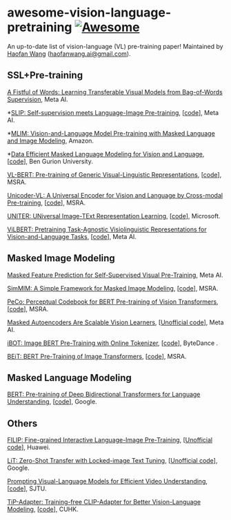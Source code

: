 # awesome-vision-language-pretraining [![Awesome](https://awesome.re/badge.svg)](https://awesome.re)
An up-to-date list of vision-language (VL) pre-training paper! Maintained by [Haofan Wang](https://haofanwang.github.io/) (haofanwang.ai@gmail.com).


## SSL+Pre-training

[A Fistful of Words: Learning Transferable Visual Models from Bag-of-Words Supervision](https://arxiv.org/abs/2112.13884), Meta AI.

*[SLIP: Self-supervision meets Language-Image Pre-training](https://arxiv.org/abs/2112.12750), [[code](https://github.com/facebookresearch/SLIP)], Meta AI.

*[MLIM: Vision-and-Language Model Pre-training with Masked Language and Image Modeling](https://arxiv.org/abs/2109.12178), Amazon.

*[Data Efficient Masked Language Modeling for Vision and Language](https://arxiv.org/abs/2109.02040), [[code](https://github.com/yonatanbitton/data_efficient_masked_language_modeling_for_vision_and_language)], Ben Gurion University.

[VL-BERT: Pre-training of Generic Visual-Linguistic Representations](https://arxiv.org/abs/1908.08530), [[code](https://github.com/jackroos/VL-BERT)], MSRA.

[Unicoder-VL: A Universal Encoder for Vision and Language by Cross-modal Pre-training](https://arxiv.org/pdf/1908.06066.pdf), [[code](https://github.com/microsoft/Unicoder)], MSRA.

[UNITER: UNiversal Image-TExt Representation Learning](https://arxiv.org/abs/1909.11740), [[code](https://github.com/ChenRocks/UNITER)], Microsoft.

[ViLBERT: Pretraining Task-Agnostic Visiolinguistic Representations for Vision-and-Language Tasks](https://arxiv.org/abs/1908.02265), [[code](https://github.com/facebookresearch/vilbert-multi-task)], Meta AI.


## Masked Image Modeling

[Masked Feature Prediction for Self-Supervised Visual Pre-Training](https://arxiv.org/abs/2112.09133), Meta AI.

[SimMIM: A Simple Framework for Masked Image Modeling](https://arxiv.org/abs/2111.09886), [[code](https://github.com/microsoft/SimMIM)], MSRA.

[PeCo: Perceptual Codebook for BERT Pre-training of Vision Transformers](https://arxiv.org/abs/2111.12710), [[code](https://github.com/microsoft/PeCo)], MSRA.

[Masked Autoencoders Are Scalable Vision Learners](https://arxiv.org/pdf/2111.06377.pdf), [[Unofficial code](https://github.com/pengzhiliang/MAE-pytorch)], Meta AI.

[iBOT: Image BERT Pre-Training with Online Tokenizer](https://arxiv.org/abs/2111.07832), [[code](https://github.com/bytedance/ibot)], ByteDance .

[BEiT: BERT Pre-Training of Image Transformers](https://arxiv.org/abs/2106.08254), [[code](https://github.com/microsoft/unilm)], MSRA.

## Masked Language Modeling
[BERT: Pre-training of Deep Bidirectional Transformers for Language Understanding](https://arxiv.org/abs/1810.04805), [[code](https://github.com/google-research/bert)], Google.

## Others

[FILIP: Fine-grained Interactive Language-Image Pre-Training](https://arxiv.org/pdf/2111.07783.pdf), [[Unofficial code](https://github.com/lucidrains/x-clip)], Huawei.

[LiT: Zero-Shot Transfer with Locked-image Text Tuning](https://arxiv.org/abs/2111.07991), [[Unofficial code](https://github.com/lucidrains/x-clip)], Google.

[Prompting Visual-Language Models for Efficient Video Understanding](https://arxiv.org/pdf/2112.04478.pdf), [[code](https://github.com/ju-chen/Efficient-Prompt)], SJTU.

[TiP-Adapter: Training-free CLIP-Adapter for Better Vision-Language Modeling](https://arxiv.org/abs/2111.03930), [[code](https://github.com/gaopengcuhk/Tip-Adapter)], CUHK.
